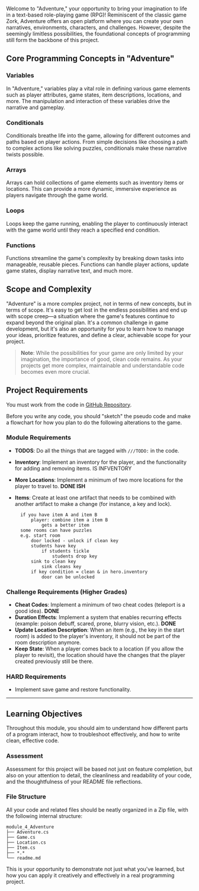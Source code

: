 Welcome to "Adventure," your opportunity to bring your imagination to life in a text-based role-playing game (RPG)! Reminiscent of the classic game Zork, Adventure offers an open platform where you can create your own narratives, environments, characters, and challenges. However, despite the seemingly limitless possibilities, the foundational concepts of programming still form the backbone of this project.

## Core Programming Concepts in "Adventure"

### Variables

In "Adventure," variables play a vital role in defining various game elements such as player attributes, game states, item descriptions, locations, and more. The manipulation and interaction of these variables drive the narrative and gameplay.

### Conditionals

Conditionals breathe life into the game, allowing for different outcomes and paths based on player actions. From simple decisions like choosing a path to complex actions like solving puzzles, conditionals make these narrative twists possible.

### Arrays

Arrays can hold collections of game elements such as inventory items or locations. This can provide a more dynamic, immersive experience as players navigate through the game world.

### Loops

Loops keep the game running, enabling the player to continuously interact with the game world until they reach a specified end condition.

### Functions

Functions streamline the game's complexity by breaking down tasks into manageable, reusable pieces. Functions can handle player actions, update game states, display narrative text, and much more.

## Scope and Complexity

"Adventure" is a more complex project, not in terms of new concepts, but in terms of scope. It's easy to get lost in the endless possibilities and end up with scope creep—a situation where the game's features continue to expand beyond the original plan. It's a common challenge in game development, but it's also an opportunity for you to learn how to manage your ideas, prioritize features, and define a clear, achievable scope for your project.

> **Note**: While the possibilities for your game are only limited by your imagination, the importance of good, clean code remains. As your projects get more complex, maintainable and understandable code becomes even more crucial.

## Project Requirements

You must work from the code in [GitHub Repository](https://github.com/CodeCraftCurriculum-I/module_4_adventure).

Before you write any code, you should "sketch" the pseudo code and make a flowchart for how you plan to do the following alterations to the game.

### Module Requirements

- **TODOS**: Do all the things that are tagged with `///TODO:` in the code.
- **Inventory**: Implement an inventory for the player, and the functionality for adding and removing items. IS INFVENTORY
- **More Locations**: Implement a minimum of two more locations for the player to travel to. **DONE ISH**
- **Items**: Create at least one artifact that needs to be combined with another artifact to make a change (for instance, a key and lock).

        if you have item A and item B
            player: combine item a item B  
                gets a better item
        some rooms can have puzzles
        e.g. start room
            door locked - unlock if clean key
            students have key
                if students tickle
                    students drop key
            sink to clean key
                sink cleans key
            if key condition = clean & in hero.inventory
                door can be unlocked

### Challenge Requirements (Higher Grades)

- **Cheat Codes**: Implement a minimum of two cheat codes (teleport is a good idea). **DONE**
- **Duration Effects**: Implement a system that enables recurring effects (example: poison debuff, scared, prone, blurry vision, etc.). **DONE**
- **Update Location Description**: When an item (e.g., the key in the start room) is added to the player's inventory, it should not be part of the room description anymore.
- **Keep State**: When a player comes back to a location (if you allow the player to revisit), the location should have the changes that the player created previously still be there.

### HARD Requirements

- Implement save game and restore functionality.

---

## Learning Objectives

Throughout this module, you should aim to understand how different parts of a program interact, how to troubleshoot effectively, and how to write clean, effective code.

### Assessment

Assessment for this project will be based not just on feature completion, but also on your attention to detail, the cleanliness and readability of your code, and the thoughtfulness of your README file reflections.

### File Structure

All your code and related files should be neatly organized in a Zip file, with the following internal structure:

```
module_4_Adventure
├── Adventure.cs
├── Game.cs
├── Location.cs
├── Item.cs
├── *.*
└── readme.md
```

This is your opportunity to demonstrate not just what you've learned, but how you can apply it creatively and effectively in a real programming project.
